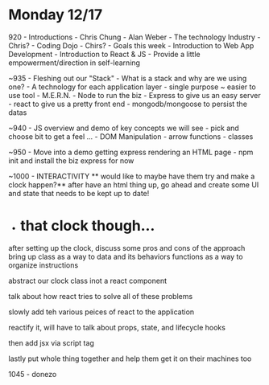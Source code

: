 # Monday 12/17

920     - Introductions
            - Chris Chung
            - Alan Weber
            - The technology Industry
                - Chris?
            - Coding Dojo
                - Chirs?
            - Goals this week
                - Introduction to Web App Development
                - Introduction to React & JS
                - Provide a little empowerment/direction in self-learning

~935    - Fleshing out our "Stack"
            - What is a stack and why are we using one?
                - A technology for each application layer
                    - single purpose ~ easier to use tool
                - M.E.R.N.
                    - Node to run the biz
                    - Express to give us an easy server
                    - react to give us a pretty front end
                    - mongodb/mongoose to persist the datas

~940    - JS overview and demo of key concepts we will see
            - pick and choose bit to get a feel
            ...
            - DOM Manipulation
            - arrow functions
            - classes

~950    - Move into a demo getting express rendering an HTML page
            - npm init and install the biz
                express for now

~1000   - INTERACTIVITY
** would like to maybe have them try and make a clock happen?**
after have an html thing up, go ahead and create some UI and state that needs to be kept up to date!
- # that clock though...

after setting up the clock, discuss some pros and cons of the approach
bring up class as a way to data and its behaviors
functions as a way to organize instructions

abstract our clock class inot a react component

talk about how react tries to solve all of these problems

slowly add teh various peices of react to the application

reactify it, will have to talk about props, state, and lifecycle hooks

then add jsx via script tag


lastly put whole thing together and help them get it on their machines too

1045    - donezo
